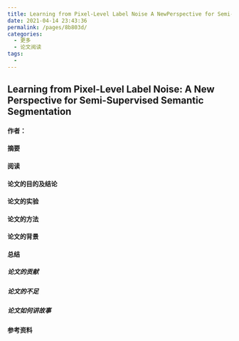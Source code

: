```yaml
---
title: Learning from Pixel-Level Label Noise A NewPerspective for Semi-Supervised SemanticSegmentation
date: 2021-04-14 23:43:36
permalink: /pages/8b803d/
categories:
  - 更多
  - 论文阅读
tags:
  - 
---
```

## Learning from Pixel-Level Label Noise: A New Perspective for Semi-Supervised Semantic Segmentation					

#### 作者：

#### 摘要



#### 阅读



#### 论文的目的及结论



#### 论文的实验



#### 论文的方法



#### 论文的背景



#### 总结

##### 论文的贡献

##### 论文的不足

##### 论文如何讲故事

#### 参考资料